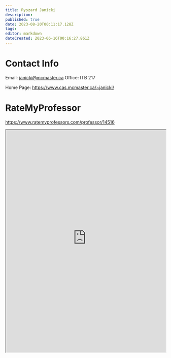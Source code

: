 ```yaml
---
title: Ryszard Janicki
description: 
published: true
date: 2023-08-20T00:11:17.128Z
tags: 
editor: markdown
dateCreated: 2023-06-16T00:16:27.861Z
---
```


# Contact Info
Email: janicki@mcmaster.ca
Office: ITB 217

Home Page: https://www.cas.mcmaster.ca/~janicki/

# RateMyProfessor
https://www.ratemyprofessors.com/professor/14516
<iframe src="https://www.ratemyprofessors.com/professor/14516" title="RateMyProfessors" width=100% height=700px />